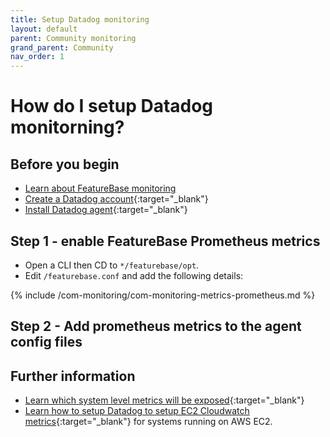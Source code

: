```yaml
---
title: Setup Datadog monitoring
layout: default
parent: Community monitoring
grand_parent: Community
nav_order: 1
---
```


# How do I setup Datadog monitorning?



## Before you begin

* [Learn about FeatureBase monitoring](/docs/community/com-monitoring/com-monitoring-home)
* [Create a Datadog account](https://www.datadoghq.com/product/){:target="_blank"}
* [Install Datadog agent](https://docs.datadoghq.com/agent/versions/upgrade_to_agent_v7/?tab=linux){:target="_blank"}

## Step 1 - enable FeatureBase Prometheus metrics

* Open a CLI then CD to `*/featurebase/opt`.
* Edit `/featurebase.conf` and add the following details:

{% include /com-monitoring/com-monitoring-metrics-prometheus.md %}

## Step 2 - Add prometheus metrics to the agent config files





## Further information

* [Learn which system level metrics will be exposed](https://docs.datadoghq.com/integrations/system/){:target="_blank"}
* [Learn how to setup Datadog to setup EC2 Cloudwatch metrics](https://docs.datadoghq.com/integrations/amazon_web_services/?tab=roledelegation#installation){:target="\_blank"} for systems running on AWS EC2.
